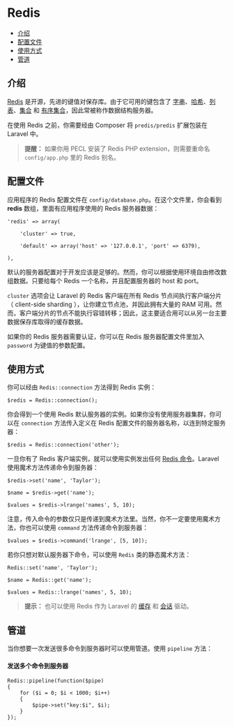 # Redis

- [介绍](#introduction)
- [配置文件](#configuration)
- [使用方式](#usage)
- [管道](#pipelining)

<a name="introduction"></a>
## 介绍

[Redis](http://redis.io) 是开源，先进的键值对保存库。由于它可用的键包含了 [字串](http://redis.io/topics/data-types#strings)、[哈希](http://redis.io/topics/data-types#hashes)、[列表](http://redis.io/topics/data-types#lists)、[集合](http://redis.io/topics/data-types#sets) 和 [有序集合](http://redis.io/topics/data-types#sorted-sets)，因此常被称作数据结构服务器。

在使用 Redis 之前，你需要经由 Composer 将 `predis/predis` 扩展包装在 Laravel 中。

> **提醒：** 如果你用 PECL 安装了 Redis PHP extension，则需要重命名 `config/app.php` 里的 Redis 别名。

<a name="configuration"></a>
## 配置文件

应用程序的 Redis 配置文件在 `config/database.php`。在这个文件里，你会看到 **redis** 数组，里面有应用程序使用的 Redis 服务器数据：

	'redis' => array(

		'cluster' => true,

		'default' => array('host' => '127.0.0.1', 'port' => 6379),

	),

默认的服务器配置对于开发应该是足够的。然而，你可以根据使用环境自由修改数组数据。只要给每个 Redis 一个名称，并且配置服务器的 host 和 port。

`cluster` 选项会让 Laravel 的 Redis 客户端在所有 Redis 节点间执行客户端分片（ client-side sharding ），让你建立节点池，并因此拥有大量的 RAM 可用。然而，客户端分片的节点不能执行容错转移；因此，这主要适合用可以从另一台主要数据保存库取得的缓存数据。

如果你的 Redis 服务器需要认证，你可以在 Redis 服务器配置文件里加入 `password` 为键值的参数配置。

<a name="usage"></a>
## 使用方式

你可以经由 `Redis::connection` 方法得到 Redis 实例：

	$redis = Redis::connection();

你会得到一个使用 Redis 默认服务器的实例。如果你没有使用服务器集群，你可以在 `connection` 方法传入定义在 Redis 配置文件的服务器名称，以连到特定服务器：

	$redis = Redis::connection('other');

一旦你有了 Redis 客户端实例，就可以使用实例发出任何 [Redis 命令](http://redis.io/commands)。Laravel 使用魔术方法传递命令到服务器：

	$redis->set('name', 'Taylor');

	$name = $redis->get('name');

	$values = $redis->lrange('names', 5, 10);

注意，传入命令的参数仅只是传递到魔术方法里。当然，你不一定要使用魔术方法，你也可以使用 `command` 方法传递命令到服务器：

	$values = $redis->command('lrange', [5, 10]);

若你只想对默认服务器下命令，可以使用 `Redis` 类的静态魔术方法：

	Redis::set('name', 'Taylor');

	$name = Redis::get('name');

	$values = Redis::lrange('names', 5, 10);

> **提示：** 也可以使用 Redis 作为 Laravel 的 [缓存](/docs/{{version}}/cache) 和 [会话](/docs/{{version}}/session) 驱动。

<a name="pipelining"></a>
## 管道

当你想要一次发送很多命令到服务器时可以使用管道。使用 `pipeline` 方法：

#### 发送多个命令到服务器

	Redis::pipeline(function($pipe)
	{
		for ($i = 0; $i < 1000; $i++)
		{
			$pipe->set("key:$i", $i);
		}
	});
